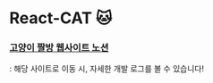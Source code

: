 # React-CAT :cat:

### [고양이 짤방 웹사이트 노션](https://reinvented-specialist-02e.notion.site/d8b1a8b4f1ed4d1c92246124f7c6a6be)
: 해당 사이트로 이동 시, 자세한 개발 로그를 볼 수 있습니다!
